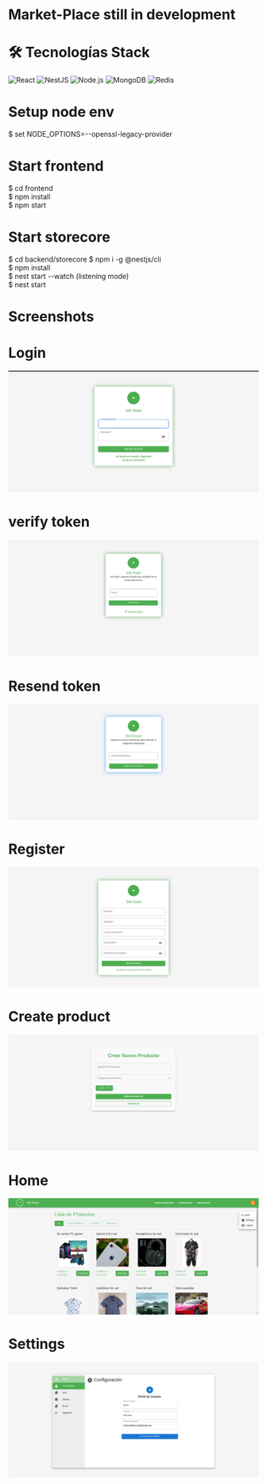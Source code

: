 # Market-Place still in development

# 🛠️ Tecnologías Stack

![React](https://img.shields.io/badge/React-20232A?style=for-the-badge&logo=react&logoColor=61DAFB)
![NestJS](https://img.shields.io/badge/NestJS-E0234E?style=for-the-badge&logo=nestjs&logoColor=white)
![Node.js](https://img.shields.io/badge/Node.js-43853D?style=for-the-badge&logo=node.js&logoColor=white)
![MongoDB](https://img.shields.io/badge/MongoDB-4EA94B?style=for-the-badge&logo=mongodb&logoColor=white)
![Redis](https://img.shields.io/badge/Redis-DC382D?style=for-the-badge&logo=redis&logoColor=white)




# Setup node env 

$ set NODE_OPTIONS=--openssl-legacy-provider

# Start frontend
$ cd frontend  
$ npm install  
$ npm start  

# Start storecore
$ cd backend/storecore
$ npm i -g @nestjs/cli  
$ npm install  
$ nest start --watch (listening mode)  
$ nest start  



# Screenshots
# Login
![Login](frontend/src/assets/screenshots/login.png)

# verify token
![verifytoken](frontend/src/assets/screenshots/verifytoken.png)

# Resend token
![Resend token](frontend/src/assets/screenshots/resentoken.png)

# Register
![Register](frontend/src/assets/screenshots/register.png)

# Create product
![Create](frontend/src/assets/screenshots/create.png)

 # Home
![Home](frontend/src/assets/screenshots/home.png)

# Settings
![Settings](frontend/src/assets/screenshots/settings.png)





